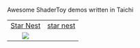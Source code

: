 Awesome ShaderToy demos written in Taichi


|     |     |
|:---:|:---:|
| [Star Nest](https://www.shadertoy.com/view/XlfGRj)| [star nest](https://www.shadertoy.com/view/XlfGRj) |
| ![](https://user-images.githubusercontent.com/23307174/167791175-0a179d0a-50fe-4253-8b40-554114115635.png)|                |
